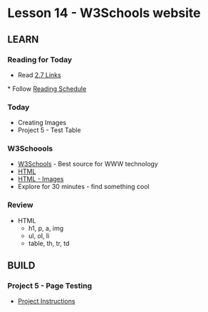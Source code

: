 # Lesson 14 - W3Schools website
        

## LEARN

### Reading for Today
        
* Read <a target="_blank" 
href="https://learn.zybooks.com/zybook/UNCOBACS200SeamanFall2021/chapter/2/section/7">
2.7 Links
</a>
* Follow <a target="_blank" href="/course/bacs200/docs/ZybooksReading">Reading Schedule</a>


### Today
* Creating Images
* Project 5 - Test Table


### W3Schoools
* [W3Schools](https://w3schools.com) - Best source for WWW technology
* [HTML](https://www.w3schools.com/html/default.asp)
* [HTML - Images](https://www.w3schools.com/html/html_images.asp)
* Explore for 30 minutes - find something cool


### Review
* HTML
    * h1, p, a, img
    * ul, ol, li
    * table, th, tr, td



## BUILD


### Project 5 - Page Testing
* [Project Instructions](../project/05)
